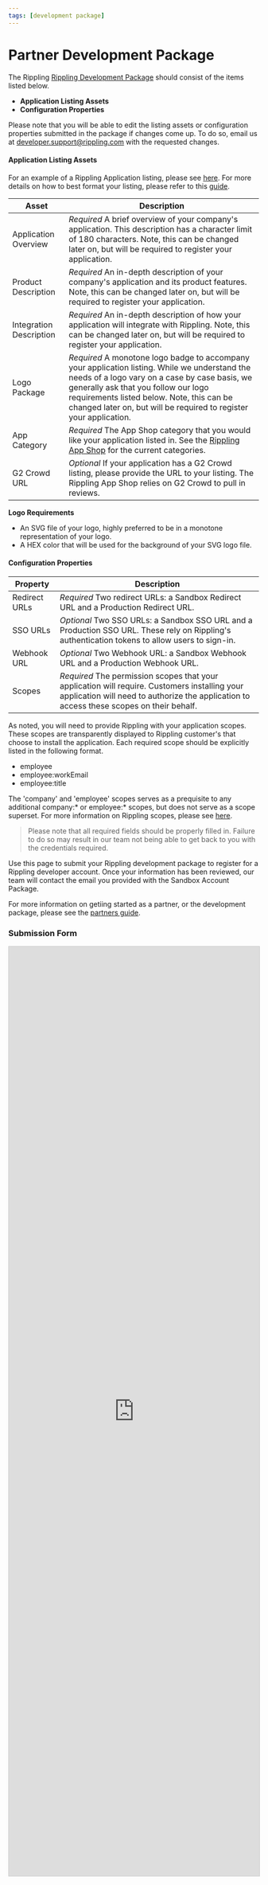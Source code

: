 ```yaml
---
tags: [development package]
---
```


# Partner Development Package



The Rippling [Rippling Development Package](https://developer.rippling.com/docs/rippling-api/docs/Submit/development-package.md) should consist of the items listed below.

- **Application Listing Assets**
- **Configuration Properties**

Please note that you will be able to edit the listing assets or configuration properties submitted in the package if changes come up. To do so, email us at developer.support@rippling.com with the requested changes.


#### Application Listing Assets

For an example of a Rippling Application listing, please see [here](https://www.rippling.com/app-shop/app/slack). For more details on how to best format your listing, please refer to this [guide](https://go.rippling.com/rs/345-FHM-674/images/Rippling_Partner_App_Listing.pdf).

| Asset                   | Description                                                                                                                                                                                                                                                                                               |
| ----------------------- | --------------------------------------------------------------------------------------------------------------------------------------------------------------------------------------------------------------------------------------------------------------------------------------------------------- |
| Application Overview    | _Required_ A brief overview of your company's application. This description has a character limit of 180 characters. Note, this can be changed later on, but will be required to register your application.                                                                                               |
| Product Description     | _Required_ An in-depth description of your company's application and its product features. Note, this can be changed later on, but will be required to register your application.                                                                                                                         |
| Integration Description | _Required_ An in-depth description of how your application will integrate with Rippling. Note, this can be changed later on, but will be required to register your application.                                                                                                                           |
| Logo Package            | _Required_ A monotone logo badge to accompany your application listing. While we understand the needs of a logo vary on a case by case basis, we generally ask that you follow our logo requirements listed below. Note, this can be changed later on, but will be required to register your application. |
| App Category            | _Required_ The App Shop category that you would like your application listed in. See the [Rippling App Shop](https://rippling.com/app-shop) for the current categories.                                                                                                                                                |
| G2 Crowd URL            | _Optional_ If your application has a G2 Crowd listing, please provide the URL to your listing. The Rippling App Shop relies on G2 Crowd to pull in reviews.                                                                                                                                                |

**Logo Requirements**

- An SVG file of your logo, highly preferred to be in a monotone representation of your logo. 
- A HEX color that will be used for the background of your SVG logo file.

#### Configuration Properties

| Property      | Description                                                                                                                                                                               |
| ------------- | ----------------------------------------------------------------------------------------------------------------------------------------------------------------------------------------- |
| Redirect URLs | _Required_ Two redirect URLs: a Sandbox Redirect URL and a Production Redirect URL.                                                                                                       |
| SSO URLs      | _Optional_ Two SSO URLs: a Sandbox SSO URL and a Production SSO URL. These rely on Rippling's authentication tokens to allow users to sign-in.                                            |
| Webhook URL   | _Optional_ Two Webhook URL: a Sandbox Webhook URL and a Production Webhook URL.                                                                                                     |
| Scopes        | _Required_ The permission scopes that your application will require. Customers installing your application will need to authorize the application to access these scopes on their behalf. |

As noted, you will need to provide Rippling with your application scopes. These scopes are transparently displayed to Rippling customer's that choose to install the application. Each required scope should be explicitly listed in the following format.

- employee
- employee:workEmail
- employee:title

The 'company' and 'employee' scopes serves as a prequisite to any additional company:* or employee:* scopes, but does not serve as a scope superset. For more information on Rippling scopes, please see [here](https://developer.rippling.com/docs/rippling-api/docs/Getting-Started/e-Scopes.md).


>Please note that all required fields should be properly filled in. Failure to do so may result in our team not being able to get back to you with the credentials required.



Use this page to submit your Rippling development package to register for a Rippling developer account. Once your information has been reviewed, our team will contact the email you provided with the Sandbox Account Package.

For more information on getiing started as a partner, or the development package, please see the [partners guide](https://developer.rippling.com/docs/rippling-api/docs/Getting-Started/c-Partners.md).

### Submission Form

<script src="https://static.airtable.com/js/embed/embed_snippet_v1.js"></script><iframe class="airtable-embed airtable-dynamic-height" src="https://airtable.com/embed/shrrHh7KDyVZnm4II?backgroundColor=purpleLight" frameborder="0" onmousewheel="" width="100%" height="1868" style="background: transparent; border: 1px solid #ccc;"></iframe>
